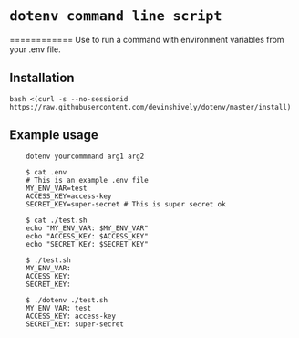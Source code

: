# `dotenv command line script`
============
Use to run a command with environment variables from your .env file.

## Installation
    bash <(curl -s --no-sessionid https://raw.githubusercontent.com/devinshively/dotenv/master/install)

## Example usage
```
    dotenv yourcommmand arg1 arg2

    $ cat .env
	# This is an example .env file
	MY_ENV_VAR=test 	
	ACCESS_KEY=access-key
	SECRET_KEY=super-secret # This is super secret ok

	$ cat ./test.sh
	echo "MY_ENV_VAR: $MY_ENV_VAR"
	echo "ACCESS_KEY: $ACCESS_KEY"
	echo "SECRET_KEY: $SECRET_KEY"

	$ ./test.sh
	MY_ENV_VAR:
	ACCESS_KEY:
	SECRET_KEY:

	$ ./dotenv ./test.sh
	MY_ENV_VAR: test
	ACCESS_KEY: access-key
	SECRET_KEY: super-secret

```